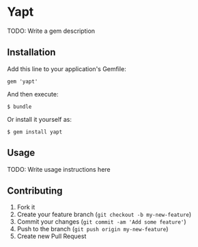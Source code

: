 # Yapt

TODO: Write a gem description

## Installation

Add this line to your application's Gemfile:

    gem 'yapt'

And then execute:

    $ bundle

Or install it yourself as:

    $ gem install yapt

## Usage

TODO: Write usage instructions here

## Contributing

1. Fork it
2. Create your feature branch (`git checkout -b my-new-feature`)
3. Commit your changes (`git commit -am 'Add some feature'`)
4. Push to the branch (`git push origin my-new-feature`)
5. Create new Pull Request
